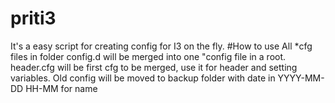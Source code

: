 # priti3
It's a easy script for creating config for I3 on the fly.
#How to use
All *cfg files in folder config.d will be merged into one "config file in a root.
header.cfg will be first cfg to be merged, use it for header and setting variables.
Old config will be moved to backup folder with date in YYYY-MM-DD HH-MM for name
